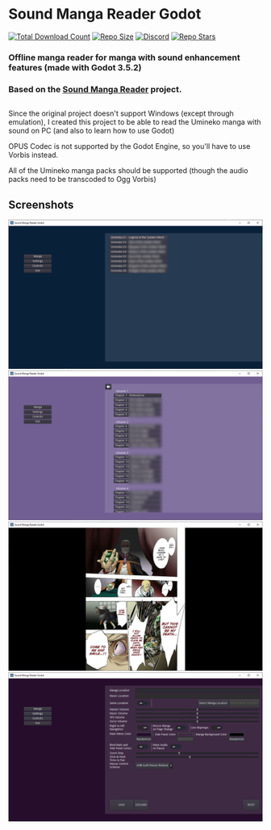 # Sound Manga Reader Godot
[![Total Download Count](https://img.shields.io/github/downloads/MrPoblin/Sound-Manga-Reader-Godot/total)](https://github.com/MrPoblin/Sound-Manga-Reader-Godot/releases/latest)
[![Repo Size](https://img.shields.io/github/repo-size/MrPoblin/Sound-Manga-Reader-Godot)](https://github.com/MrPoblin/Sound-Manga-Reader-Godot)
[![Discord](https://dcbadge.vercel.app/api/server/8TBW6zHMWJ?style=flat)](https://discord.gg/8TBW6zHMWJ)
[![Repo Stars](https://img.shields.io/github/stars/MrPoblin/Sound-Manga-Reader-Godot?style=social)](https://github.com/MrPoblin/Sound-Manga-Reader-Godot)

### Offline manga reader for manga with sound enhancement features (made with Godot 3.5.2)

### Based on the [Sound Manga Reader](https://gitlab.com/papjul/sound-manga-reader/) project.
##

Since the original project doesn't support Windows (except through emulation), I created this project to be able to read the Umineko manga with sound on PC (and also to learn how to use Godot)

OPUS Codec is not supported by the Godot Engine, so you'll have to use Vorbis instead.

All of the Umineko manga packs should be supported (though the audio packs need to be transcoded to Ogg Vorbis)

## Screenshots

![Manga List](https://raw.githubusercontent.com/MrPoblin/screenshots/main/Sound-Manga-Reader-Godot/smrg_1.png)
![Chapter List](https://raw.githubusercontent.com/MrPoblin/screenshots/main/Sound-Manga-Reader-Godot/smrg_2.png)
![Reader](https://raw.githubusercontent.com/MrPoblin/screenshots/main/Sound-Manga-Reader-Godot/smrg_3.png)
![Settings](https://raw.githubusercontent.com/MrPoblin/screenshots/main/Sound-Manga-Reader-Godot/smrg_4.png)
